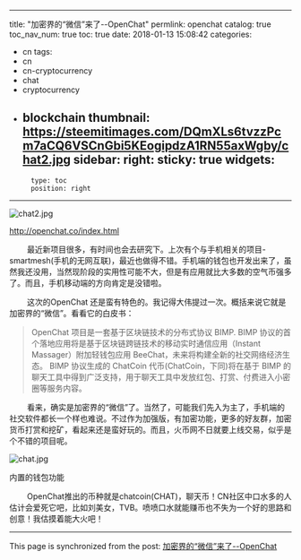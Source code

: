 
---
title: "加密界的“微信”来了--OpenChat"
permlink: openchat
catalog: true
toc_nav_num: true
toc: true
date: 2018-01-13 15:08:42
categories:
- cn
tags:
- cn
- cn-cryptocurrency
- chat
- cryptocurrency
- blockchain
thumbnail: https://steemitimages.com/DQmXLs6tvzzPcm7aCQ6VSCnGbi5KEogipdzA1RN55axWgby/chat2.jpg
sidebar:
    right:
        sticky: true
widgets:
    -
        type: toc
        position: right
---


![chat2.jpg](https://steemitimages.com/DQmXLs6tvzzPcm7aCQ6VSCnGbi5KEogipdzA1RN55axWgby/chat2.jpg)

http://openchat.co/index.html


&nbsp;&nbsp;&nbsp;&nbsp;&nbsp;&nbsp;&nbsp;&nbsp;最近新项目很多，有时间也会去研究下。上次有个与手机相关的项目-smartmesh(手机的无网互联)，最近也做得不错。手机端的钱包也开发出来了，虽然我还没用，当然现阶段的实用性可能不大，但是有应用就比大多数的空气币强多了。而且，手机移动端的方向肯定是没错啦。

&nbsp;&nbsp;&nbsp;&nbsp;&nbsp;&nbsp;&nbsp;&nbsp;这次的OpenChat 还是蛮有特色的。我记得大伟提过一次。概括来说它就是加密界的“微信”。看看它的白皮书：

>OpenChat 项目是一套基于区块链技术的分布式协议 BIMP. BIMP 协议的首个落地应用将是基于区块链跨链技术的移动实时通信应用（Instant Massager）附加轻钱包应用 BeeChat，未来将构建全新的社交网络经济生态。 BIMP 协议生成的 ChatCoin 代币(ChatCoin，下同)将在基于 BIMP 的聊天工具中得到广泛支持，用于聊天工具中发放红包、打赏、付费进入小密圈等服务内容。

&nbsp;&nbsp;&nbsp;&nbsp;&nbsp;&nbsp;&nbsp;&nbsp;看来，确实是加密界的“微信”了。当然了，可能我们先入为主了，手机端的社交软件都长一个样也难说。不过作为加强版，有加密功能，更多的好友群，加密货币打赏和挖矿，看起来还是蛮好玩的。而且，火币网不日就要上线交易，似乎是个不错的项目呢。

![chat.jpg](https://steemitimages.com/DQmdZ2VWS7dgtAbZdocAL6U7cULtqEAJijLSVtGULa3qNFn/chat.jpg)

内置的钱包功能

&nbsp;&nbsp;&nbsp;&nbsp;&nbsp;&nbsp;&nbsp;&nbsp;OpenChat推出的币种就是chatcoin(CHAT)，聊天币！CN社区中口水多的人估计会爱死它吧，比如刘美女，TVB。喷喷口水就能赚币也不失为一个好的思路和创意！我估摸着能大火吧！

- - -

This page is synchronized from the post: [加密界的“微信”来了--OpenChat](https://steemit.com/@lemooljiang/openchat)
